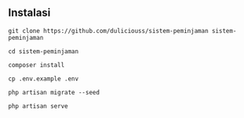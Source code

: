## Instalasi

    git clone https://github.com/duliciouss/sistem-peminjaman sistem-peminjaman

    cd sistem-peminjaman

    composer install

    cp .env.example .env

    php artisan migrate --seed

    php artisan serve
